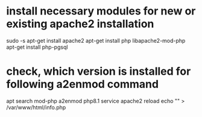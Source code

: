 # install necessary modules for new or existing apache2 installation
sudo -s
apt-get install apache2
apt-get install php libapache2-mod-php
apt-get install php-pgsql
# check, which version is installed for following a2enmod command
apt search mod-php 
a2enmod php8.1
service apache2 reload
echo "<?php phpinfo(); ?>" > /var/www/html/info.php